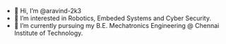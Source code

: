 - 👋 Hi, I’m @aravind-2k3
- 👀 I’m interested in Robotics, Embeded Systems and Cyber Security.
- 🌱 I’m currently pursuing my B.E. Mechatronics Engineering @ Chennai Institute of Technology.




